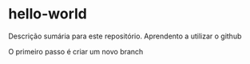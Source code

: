 # hello-world
Descrição sumária para este repositório. Aprendento a utilizar o github

O primeiro passo é criar um novo branch
